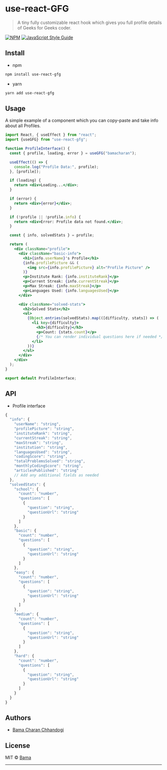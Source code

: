 # use-react-GFG

> A tiny fully customizable react hook which gives you full profile details of Geeks for Geeks coder.

[![NPM](https://img.shields.io/npm/v/use-react-gfg.svg)](https://www.npmjs.com/package/use-react-gfg) [![JavaScript Style Guide](https://img.shields.io/badge/code_style-standard-brightgreen.svg)](https://standardjs.com)

## Install

- npm

```bash
npm install use-react-gfg
```

- yarn

```bash
yarn add use-react-gfg
```

<!-- ## Examples -->

<!-- See this [codesandbox](https://codesandbox.io/s/use-react-countries-examples-forked-tf85v?file=/Readme.md) playground or /example folder if you want to play with hook. -->

## Usage

A simple example of a component which you can copy-paste and take info about all Profiles.

```jsx
import React, { useEffect } from "react";
import {useGFG} from "use-react-gfg";

function ProfileInterface() {
  const { profile, loading, error } = useGFG("bamacharan");

  useEffect(() => {
    console.log("Profile Data:", profile);
  }, [profile]);

  if (loading) {
    return <div>Loading...</div>;
  }

  if (error) {
    return <div>{error}</div>;
  }

  if (!profile || !profile.info) {
    return <div>Error: Profile data not found.</div>;
  }

  const { info, solvedStats } = profile;

  return (
    <div className="profile">
      <div className="basic-info">
        <h1>{info.userName}'s Profile</h1>
        {info.profilePicture && (
          <img src={info.profilePicture} alt="Profile Picture" />
        )}
        <p>Institute Rank: {info.instituteRank}</p>
        <p>Current Streak: {info.currentStreak}</p>
        <p>Max Streak: {info.maxStreak}</p>
        <p>Languages Used: {info.languagesUsed}</p>
      </div>

      <div className="solved-stats">
        <h2>Solved Stats</h2>
        <ul>
          {Object.entries(solvedStats).map(([difficulty, stats]) => (
            <li key={difficulty}>
              <h3>{difficulty}</h3>
              <p>Count: {stats.count}</p>
              {/* You can render individual questions here if needed */}
            </li>
          ))}
        </ul>
      </div>
    </div>
  );
}

export default ProfileInterface;
```

## API

- Profile interface

```javascript
{
  "info": {
    "userName": "string",
    "profilePicture": "string",
    "instituteRank": "string",
    "currentStreak": "string",
    "maxStreak": "string",
    "institution": "string",
    "languagesUsed": "string",
    "codingScore": "string",
    "totalProblemsSolved": "string",
    "monthlyCodingScore": "string",
    "articlesPublished": "string"
    // Add any additional fields as needed
  },
  "solvedStats": {
    "school": {
      "count": "number",
      "questions": [
        {
          "question": "string",
          "questionUrl": "string"
        }
      ]
    },
    "basic": {
      "count": "number",
      "questions": [
        {
          "question": "string",
          "questionUrl": "string"
        }
      ]
    },
    "easy": {
      "count": "number",
      "questions": [
        {
          "question": "string",
          "questionUrl": "string"
        }
      ]
    },
    "medium": {
      "count": "number",
      "questions": [
        {
          "question": "string",
          "questionUrl": "string"
        }
      ]
    },
    "hard": {
      "count": "number",
      "questions": [
        {
          "question": "string",
          "questionUrl": "string"
        }
      ]
    }
  }
}

```

<!-- | Property           | Type                                           | Description |
| ------------------ | ---------------------------------------------- | ----------- |
| name               | string                                         |             |
| capital            | string                                         |             |
| area               | number                                         |             |
| emoji              | string                                         |             |
| flags              | { png: string, svg: string }                   |             |
| countryCallingCode | number                                         |             |
| population         | number                                         |             |
| currencies         | { name: string, symbol: string }[]             |             |
| languages          | string[]                                       |             |
| maps               | { googleMaps: string, openStreetMaps: string } |             |
| postalCode         | { format: string, regex: string }              |             |
| coordinates        | [number, number]                               |             | -->

## Authors

- [Bama Charan Chhandogi](https://linktr.ee/bamacharan)

## License

MIT © [Bama](https://github.com/BamaCharanChhandogi)

---

